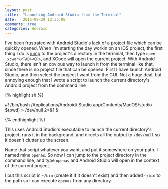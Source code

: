 ```yaml
---
layout: post
title:  "Launching Android Studio from the Terminal"
date:   2015-09-29 13:35:00
comments: true
categories: Android
---
```


I've been frustrated with Android Studio's lack of a project file which can be quickly opened. When I'm starting the day workin on an iOS project, the first thing I do is [jump][jump-link] to the project's directory in the terminal, then type `open .xcwork<TAB><CR>`, and XCode will open the current project. With Android Studio, there isn't an obvious way to launch it from the terminal like that, since there is no project file that can be opened. First I have launch Android Studio, and then select the project I want from the GUI. Not a huge deal, but annoying enough that I wrote a script to launch the current directory's Android project from the command line

{% highlight sh %}

#! /bin/bash
/Applications/Android\ Studio.app/Contents/MacOS/studio $(pwd) > /dev/null 2>&1 &

{% endhighlight %}

This uses Android Studio's executable to launch the current directory's project, runs it in the background, and directs all the output to `/dev/null` so it doesn't clutter up the screen.

Name that script whatever you want, and put it somewhere on your path. I named mine `openas`. So now I can jump to the project directory in the command line, and type `openas` and Android Studio will open in the context of the current project.

I put this script in `~/bin` (create it if it doesn't exist) and then added `~/bin` to the path so I can execute `openas` from any directory.


[jump-link]: https://github.com/clvv/fasd
